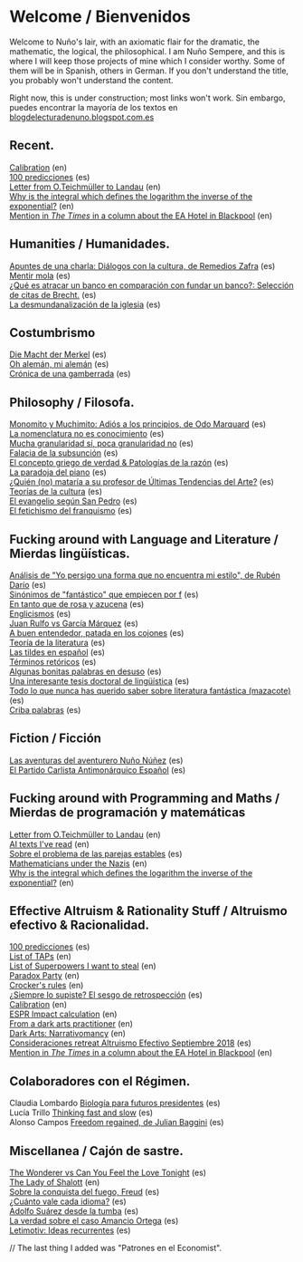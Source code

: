 # Welcome / Bienvenidos

Welcome to Nuño's lair, with an axiomatic flair for the dramatic, the mathematic, the logical, the philosophical.
I am Nuño Sempere, and this is where I will keep those projects of mine which I consider worthy. Some of them will be in Spanish, others in German. If you don't understand the title, you probably won't understand the content. 

Right now, this is under construction; most links won't work. 
Sin embargo, puedes encontrar la mayoría de los textos en  [blogdelecturadenuno.blogspot.com.es](blogdelecturadenuno.blogspot.com.es)

## Recent.
[Calibration](https://nunosempere.github.io/calibration/) (en)  
[100 predicciones](rat/100-predicciones-en-100-dias.md) (es)  
[Letter from O.Teichmüller to Landau](maths-prog/teichmuller.md) (en)  
[Why is the integral which defines the logarithm the inverse of the exponential?](maths-prog/logarithms.pdf) (en)  
[Mention in *The Times* in a column about the EA Hotel in Blackpool](rat/The-Times.md)  (en)


## Humanities / Humanidades.
[Apuntes de una charla: Diálogos con la cultura, de Remedios Zafra](humanities/remedios-zafra) (es)  
[Mentir mola](humanities/mentir-mola.md ) (es)  
[¿Qué es atracar un banco en comparación con fundar un banco?: Selección de citas de Brecht.](humanities/brecht.md) (es)  
[La desmundanalización de la iglesia](projects/catholic-church.md) (es)  

## Costumbrismo  
[Die Macht der Merkel](costumbrismo/merkel.md) (es)  
[Oh alemán, mi alemán](costumbrismo/aleman) (es)  
[Crónica de una gamberrada](costumbrismo/gamberrada/index.md) (es)  

## Philosophy  / Filosofa. 
[Monomito y Muchimito: Adiós a los principios, de Odo Marquard](philosophy/marquard.md) (es)  
[La nomenclatura no es conocimiento](philosophy/nomenclatura.md) (es)  
[Mucha granularidad sí, poca granularidad no](philosophy/granularidad.md) (es)  
[Falacia de la subsunción](philosophy/subsuncion.md) (es)  
[El concepto griego de verdad & Patologías de la razón](philosophy/aletheia/index.md) (es)  
[La paradoja del piano](philosophy/piano.md) (es)  
[¿Quién (no) mataría a su profesor de Últimas Tendencias del Arte?](philosophy/arte.md) (es)  
[Teorías de la cultura](philosophy/cultura.md) (es)  
[El evangelio según San Pedro](philosophy/san-pedro.md) (es)  
[El fetichismo del franquismo](philosophy/franquismo.md) (es)  

## Fucking around with Language and Literature / Mierdas lingüísticas. 
[Análisis de "Yo persigo una forma que no encuentra mi estilo", de Rubén Darío](lit/ruben-dario-yo-persigo-una-forma-que-no-encuentra-mi-estilo.md) (es)  
[Sinónimos de "fantástico" que empiecen por f](lit/fantastico.md) (es)  
[En tanto que de rosa y azucena](lit/en-tanto-que-de-rosa-y-azucena.md) (es)  
[Englicismos](lit/englicismos) (es)  
[Juan Rulfo vs García Márquez](lit/rulfo-garcia.md) (es)  
[A buen entendedor, patada en los cojones](lit/patada-en-los-cojones.md) (es)  
[Teoría de la literatura](lit/teoria-de-la-literatura.md) (es)  
[Las tildes en español](https://nunosempere.github.io/tildes/index.md) (es)  
[Términos retóricos](lit/terminos-retoricos.md) (es)  
[Algunas bonitas palabras en desuso](lit/desuso.md) (es)  
[Una interesante tesis doctoral de lingüística](lit/tesis/madurez) (es)  
[Todo lo que nunca has querido saber sobre literatura fantástica (mazacote)](lit-fantastica.md) (es)  
[Criba palabras](https://nunosempere.github.io/criba-de-palabras-Lucia/README.md) (es)  

## Fiction  / Ficción
[Las aventuras del aventurero Nuño Núñez](fiction/nuno-nunez.md) (es)  
[El Partido Carlista Antimonárquico Español](fiction/carlista.md) (es)  

## Fucking around with Programming and Maths  / Mierdas de programación y matemáticas
[Letter from O.Teichmüller to Landau](maths-prog/teichmuller.md) (en)  
[AI texts I've read](maths-prog/ai.md) (en)  
[Sobre el problema de las parejas estables](https://nunosempere.github.io/stable-marriage-problem/) (es)  
[Mathematicians under the Nazis](projects/mathematicians-under-the-nazis.md) (en)  
[Why is the integral which defines the logarithm the inverse of the exponential?](maths-prog/logarithms.pdf) (en)  

## Effective Altruism & Rationality Stuff / Altruismo efectivo & Racionalidad.

[100 predicciones](rat/100-predicciones-en-100-dias.md) (es)  
[List of TAPs](rat/list-of-taps.md) (en)  
[List of Superpowers I want to steal]() (en)  
[Paradox Party](rat/paradox-party.md) (en)    
[Crocker's rules]() (en)  
[¿Siempre lo supiste? El sesgo de retrospección]() (es)  
[Calibration](https://nunosempere.github.io/calibration/) (en)  
[ESPR Impact calculation]() (en)  
[From a dark arts practitioner](rat/dark_arts.md) (en)  
[Dark Arts: Narrativomancy](miscellanea/narrativomancy.md) (en)  
[Consideraciones retreat Altruismo Efectivo Septiembre 2018](rat/AE-retreat.md) (es)  
[Mention in *The Times* in a column about the EA Hotel in Blackpool](rat/The-Times.md)  (en)

## Colaboradores con el Régimen.
Claudia Lombardo [Biología para futuros presidentes]() (es)  
Lucía Trillo  [Thinking fast and slow]() (es)  
Alonso Campos [Freedom regained, de Julian Baggini]() (es)  

## Miscellanea / Cajón de sastre.
[The Wonderer vs Can You Feel the Love Tonight]() (es)  
[The Lady of Shalott]() (en)  
[Sobre la conquista del fuego, Freud]() (es)  
[¿Cuánto vale cada idioma?]() (es)  
[Adolfo Suárez desde la tumba]() (es)  
[La verdad sobre el caso Amancio Ortega](miscellanea/inditex.md) (es)  
[Letimotiv: Ideas recurrentes](miscellanea/letimotiv.md) (es)   

// The last thing I added was "Patrones en el Economist".

